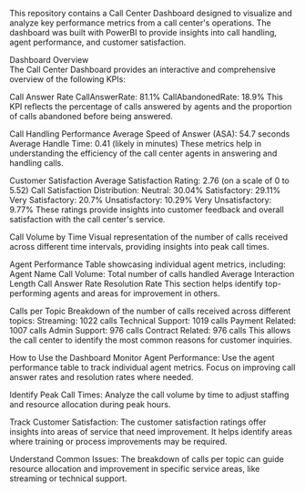 This repository contains a Call Center Dashboard designed to visualize and analyze key performance metrics from a call center's operations. The dashboard was built with PowerBI to provide insights into call handling, agent performance, and customer satisfaction.

Dashboard Overview   
The Call Center Dashboard provides an interactive and comprehensive overview of the following KPIs:

Call Answer Rate
CallAnswerRate: 81.1%
CallAbandonedRate: 18.9%
This KPI reflects the percentage of calls answered by agents and the proportion of calls abandoned before being answered.

Call Handling Performance
Average Speed of Answer (ASA): 54.7 seconds
Average Handle Time: 0.41 (likely in minutes)
These metrics help in understanding the efficiency of the call center agents in answering and handling calls.

Customer Satisfaction
Average Satisfaction Rating: 2.76 (on a scale of 0 to 5.52)
Call Satisfaction Distribution:
Neutral: 30.04%
Satisfactory: 29.11%
Very Satisfactory: 20.7%
Unsatisfactory: 10.29%
Very Unsatisfactory: 9.77%
These ratings provide insights into customer feedback and overall satisfaction with the call center's service.

Call Volume by Time
Visual representation of the number of calls received across different time intervals, providing insights into peak call times.

Agent Performance
Table showcasing individual agent metrics, including:
Agent Name
Call Volume: Total number of calls handled
Average Interaction Length
Call Answer Rate
Resolution Rate
This section helps identify top-performing agents and areas for improvement in others.

Calls per Topic
Breakdown of the number of calls received across different topics:
Streaming: 1022 calls
Technical Support: 1019 calls
Payment Related: 1007 calls
Admin Support: 976 calls
Contract Related: 976 calls
This allows the call center to identify the most common reasons for customer inquiries.

How to Use the Dashboard
Monitor Agent Performance: Use the agent performance table to track individual agent metrics. Focus on improving call answer rates and resolution rates where needed.

Identify Peak Call Times: Analyze the call volume by time to adjust staffing and resource allocation during peak hours.

Track Customer Satisfaction: The customer satisfaction ratings offer insights into areas of service that need improvement. It helps identify areas where training or process improvements may be required.

Understand Common Issues: The breakdown of calls per topic can guide resource allocation and improvement in specific service areas, like streaming or technical support.

